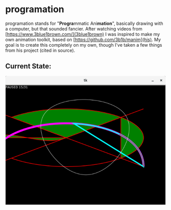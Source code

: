 # programation
programation stands for "**Progra**mmatic Ani**mation**", basically drawing
with a computer, but that sounded fancier. After watching videos from
[https://www.3blue1brown.com/](3blue1brown) I was inspired to make my own
animation toolkit, based on [https://github.com/3b1b/manim](his). My goal is to
create this completely on my own, though I've taken a few things from his
project (cited in source).

## Current State:

![Screenshot](Screenshot.png?raw=true "Screenshot")

